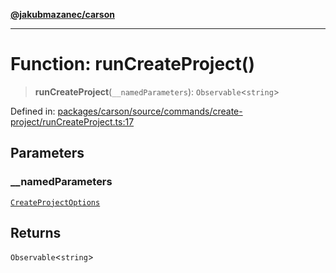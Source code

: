 [**@jakubmazanec/carson**](../README.md)

---

# Function: runCreateProject()

> **runCreateProject**(`__namedParameters`): `Observable`\<`string`\>

Defined in:
[packages/carson/source/commands/create-project/runCreateProject.ts:17](https://github.com/jakubmazanec/tools/blob/4a8f82fa13ce52bb52e412e9ac98b543cce14fc2/packages/carson/source/commands/create-project/runCreateProject.ts#L17)

## Parameters

### \_\_namedParameters

[`CreateProjectOptions`](../type-aliases/CreateProjectOptions.md)

## Returns

`Observable`\<`string`\>
